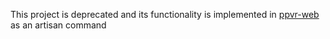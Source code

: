 This project is deprecated and its functionality is implemented in [ppvr-web](https://github.com/Andrusowski/ppvr-web) as an artisan command
